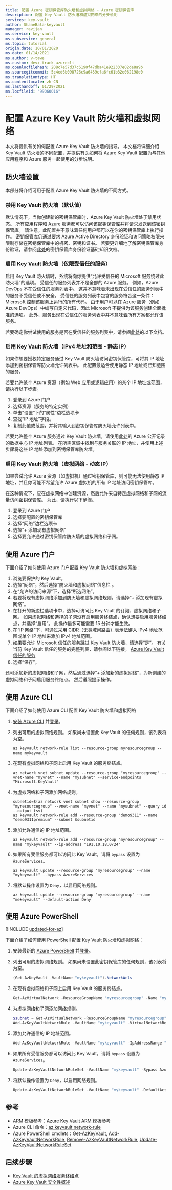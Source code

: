 ```yaml
---
title: 配置 Azure 密钥保管库防火墙和虚拟网络 - Azure 密钥保管库
description: 配置 Key Vault 防火墙和虚拟网络的分步说明
services: key-vault
author: ShaneBala-keyvault
manager: ravijan
ms.service: key-vault
ms.subservice: general
ms.topic: tutorial
origin.date: 10/01/2020
ms.date: 01/14/2021
ms.author: v-tawe
ms.custom: devx-track-azurecli
ms.openlocfilehash: 208c7e57d37c6190f47dba41e922337e02de8a9b
ms.sourcegitcommit: 5c4ed6b098726c9a6439cfa6fc61b32e062198d0
ms.translationtype: HT
ms.contentlocale: zh-CN
ms.lasthandoff: 01/29/2021
ms.locfileid: "99060016"
---
```

# <a name="configure-azure-key-vault-firewalls-and-virtual-networks"></a>配置 Azure Key Vault 防火墙和虚拟网络

本文将提供有关如何配置 Azure Key Vault 防火墙的指导。 本文档将详细介绍 Key Vault 防火墙的不同配置，并提供有关如何将 Azure Key Vault 配置为与其他应用程序和 Azure 服务一起使用的分步说明。

## <a name="firewall-settings"></a>防火墙设置

本部分将介绍可用于配置 Azure Key Vault 防火墙的不同方式。

### <a name="key-vault-firewall-disabled-default"></a>禁用 Key Vault 防火墙（默认值）

默认情况下，当你创建新的密钥保管库时，Azure Key Vault 防火墙处于禁用状态。 所有应用程序和 Azure 服务都可以访问该密钥保管库并将请求发送到该密钥保管库。 请注意，此配置并不意味着任何用户都可以在你的密钥保管库上执行操作。 密钥保管库仍通过要求 Azure Active Directory 身份验证和访问策略权限来限制存储在密钥保管库中的机密、密钥和证书。 若要更详细地了解密钥保管库身份验证，请参阅[此处](./authentication-fundamentals.md)的密钥保管库身份验证基础知识文档。

### <a name="key-vault-firewall-enabled-trusted-services-only"></a>启用 Key Vault 防火墙（仅限受信任的服务）

启用 Key Vault 防火墙时，系统将向你提供“允许受信任的 Microsoft 服务绕过此防火墙”的选项。 受信任的服务列表并不是全部的 Azure 服务。 例如，Azure DevOps 不在受信任的服务列表中。 这并不意味着未出现在受信任的服务列表中的服务不受信任或不安全。 受信任的服务列表中包含的服务符合这一条件：Microsoft 控制该服务上运行的所有代码。 由于用户可以在 Azure 服务（例如 Azure DevOps）中编写自定义代码，因此 Microsoft 不提供为该服务创建全面批准的选项。 此外，服务出现在受信任的服务列表中并不意味着所有方案都允许该服务。

若要确定你尝试使用的服务是否在受信任的服务列表中，请参阅[此处](./overview-vnet-service-endpoints.md#trusted-services)的以下文档。

### <a name="key-vault-firewall-enabled-ipv4-addresses-and-ranges---static-ips"></a>启用 Key Vault 防火墙（IPv4 地址和范围 - 静态 IP）

如果你想要授权特定服务通过 Key Vault 防火墙访问密钥保管库，可将其 IP 地址添加到密钥保管库防火墙允许列表中。 此配置最适合使用静态 IP 地址或已知范围的服务。

若要允许某个 Azure 资源（例如 Web 应用或逻辑应用）的某个 IP 地址或范围，请执行以下步骤。

1. 登录到 Azure 门户
1. 选择资源（服务的特定实例）
1. 单击“设置”下的“属性”边栏选项卡
1. 查找“IP 地址”字段。
1. 复制此值或范围，并将其输入到密钥保管库防火墙允许列表中。

若要允许整个 Azure 服务通过 Key Vault 防火墙，请使用[此处](https://www.microsoft.com/download/details.aspx?id=41653)的 Azure 公开记录的数据中心 IP 地址列表。 在所需区域中找到与服务关联的 IP 地址，并使用上述步骤将这些 IP 地址添加到密钥保管库防火墙。

### <a name="key-vault-firewall-enabled-virtual-networks---dynamic-ips"></a>启用 Key Vault 防火墙（虚拟网络 - 动态 IP）

如果尝试允许 Azure 资源（如虚拟机）通过密钥保管库，则可能无法使用静态 IP 地址，并且你可能不希望允许 Azure 虚拟机的所有 IP 地址访问密钥保管库。

在这种情况下，应在虚拟网络中创建资源，然后允许来自特定虚拟网络和子网的流量访问密钥保管库。 为此，请执行以下步骤。

1. 登录到 Azure 门户
1. 选择要配置的密钥保管库
1. 选择“网络”边栏选项卡
1. 选择“+ 添加现有虚拟网络”
1. 选择要允许通过密钥保管库防火墙的虚拟网络和子网。

<!--
### Key Vault Firewall Enabled (Private Link)

To understand how to configure a private link connection on your key vault, please see the document [here](./private-link-service.md).

> [!IMPORTANT]
> After firewall rules are in effect, users can only perform Key Vault [data plane](secure-your-key-vault.md#data-plane-access-control) operations when their requests originate from allowed virtual networks or IPv4 address ranges. This also applies to accessing Key Vault from the Azure portal. Although users can browse to a key vault from the Azure portal, they might not be able to list keys, secrets, or certificates if their client machine is not in the allowed list. This also affects the Key Vault Picker by other Azure services. Users might be able to see list of key vaults, but not list keys, if firewall rules prevent their client machine.

> [!NOTE]
> Be aware of the following configuration limitations:
> * A maximum of 127 virtual network rules and 127 IPv4 rules are allowed. 
> * IP network rules are only allowed for public IP addresses. IP address ranges reserved for private networks (as defined in RFC 1918) are not allowed in IP rules. Private networks include addresses that start with **10.**, **172.16-31**, and **192.168.**. 
> * Only IPv4 addresses are supported at this time.
-->

## <a name="use-the-azure-portal"></a>使用 Azure 门户

下面介绍了如何使用 Azure 门户配置 Key Vault 防火墙和虚拟网络：

1. 浏览要保护的 Key Vault。
2. 选择“网络”，然后选择“防火墙和虚拟网络”信息栏 。
3. 在“允许的访问来源”下，选择“所选网络”。
4. 若要将现有虚拟网络添加到防火墙和虚拟网络规则，请选择“+ 添加现有虚拟网络”。
5. 在打开的新边栏选项卡中，选择可访问此 Key Vault 的订阅、虚拟网络和子网。 如果虚拟网络和选择的子网没有启用服务终结点，确认想要启用服务终结点，并选择“启用”。 此操作最多可能需要 15 分钟才能生效。
6. 在“IP 网络”下，可通过采用 [CIDR（无类域间路由）表示法](https://tools.ietf.org/html/rfc4632)键入 IPv4 地址范围或单个 IP 地址来添加 IPv4 地址范围。
7. 如果要允许 Microsoft 信任的服务跳过 Key Vault 防火墙，请选择“是”。 有关当前 Key Vault 信任的服务的完整列表，请参阅以下链接。 [Azure Key Vault 信任的服务](./overview-vnet-service-endpoints.md#trusted-services)
7. 选择“保存”。

还可添加新的虚拟网络和子网，然后通过选择“+ 添加新的虚拟网络”，为新创建的虚拟网络和子网启用服务终结点。 然后遵照提示操作。

## <a name="use-the-azure-cli"></a>使用 Azure CLI 

下面介绍了如何使用 Azure CLI 配置 Key Vault 防火墙和虚拟网络

1. [安装 Azure CLI](/cli/install-azure-cli) 并[登录](/cli/authenticate-azure-cli)。

2. 列出可用的虚拟网络规则。 如果尚未设置此 Key Vault 的任何规则，该列表将为空。
   ```azurecli
   az keyvault network-rule list --resource-group myresourcegroup --name mykeyvault
   ```

3. 在现有虚拟网络和子网上启用 Key Vault 的服务终结点。
   ```azurecli
   az network vnet subnet update --resource-group "myresourcegroup" --vnet-name "myvnet" --name "mysubnet" --service-endpoints "Microsoft.KeyVault"
   ```

4. 为虚拟网络和子网添加网络规则。
   ```azurecli
   subnetid=$(az network vnet subnet show --resource-group "myresourcegroup" --vnet-name "myvnet" --name "mysubnet" --query id --output tsv)
   az keyvault network-rule add --resource-group "demo9311" --name "demo9311premium" --subnet $subnetid
   ```

5. 添加允许通信的 IP 地址范围。
   ```azurecli
   az keyvault network-rule add --resource-group "myresourcegroup" --name "mykeyvault" --ip-address "191.10.18.0/24"
   ```

6. 如果所有受信服务都可以访问此 Key Vault，请将 `bypass` 设置为 `AzureServices`。
   ```azurecli
   az keyvault update --resource-group "myresourcegroup" --name "mykeyvault" --bypass AzureServices
   ```

7. 将默认操作设置为 `Deny`，以启用网络规则。
   ```azurecli
   az keyvault update --resource-group "myresourcegroup" --name "mekeyvault" --default-action Deny
   ```

## <a name="use-azure-powershell"></a>使用 Azure PowerShell

[!INCLUDE [updated-for-az](../../../includes/updated-for-az.md)]

下面介绍了如何使用 PowerShell 配置 Key Vault 防火墙和虚拟网络：

1. 安装最新的 [Azure PowerShell](https://docs.microsoft.com/powershell/azure/install-az-ps) 并[登录](https://docs.microsoft.com/powershell/azure/authenticate-azureps)。

2. 列出可用的虚拟网络规则。 如果尚未设置此密钥保管库的任何规则，该列表将为空。
   ```powershell
   (Get-AzKeyVault -VaultName "mykeyvault").NetworkAcls
   ```

3. 在现有虚拟网络和子网上启用 Key Vault 的服务终结点。
   ```powershell
   Get-AzVirtualNetwork -ResourceGroupName "myresourcegroup" -Name "myvnet" | Set-AzVirtualNetworkSubnetConfig -Name "mysubnet" -AddressPrefix "10.1.1.0/24" -ServiceEndpoint "Microsoft.KeyVault" | Set-AzVirtualNetwork
   ```

4. 为虚拟网络和子网添加网络规则。
   ```powershell
   $subnet = Get-AzVirtualNetwork -ResourceGroupName "myresourcegroup" -Name "myvnet" | Get-AzVirtualNetworkSubnetConfig -Name "mysubnet"
   Add-AzKeyVaultNetworkRule -VaultName "mykeyvault" -VirtualNetworkResourceId $subnet.Id
   ```

5. 添加允许通信的 IP 地址范围。
   ```powershell
   Add-AzKeyVaultNetworkRule -VaultName "mykeyvault" -IpAddressRange "16.17.18.0/24"
   ```

6. 如果所有受信服务都可以访问此 Key Vault，请将 `bypass` 设置为 `AzureServices`。
   ```powershell
   Update-AzKeyVaultNetworkRuleSet -VaultName "mykeyvault" -Bypass AzureServices
   ```

7. 将默认操作设置为 `Deny`，以启用网络规则。
   ```powershell
   Update-AzKeyVaultNetworkRuleSet -VaultName "mykeyvault" -DefaultAction Deny
   ```

## <a name="references"></a>参考
* ARM 模板参考：[Azure Key Vault ARM 模板参考](https://docs.microsoft.com/azure/templates/Microsoft.KeyVault/vaults)
* Azure CLI 命令：[az keyvault network-rule](/cli/keyvault/network-rule)
* Azure PowerShell cmdlets：[Get-AzKeyVault](https://docs.microsoft.com/powershell/module/az.keyvault/get-azkeyvault), [Add-AzKeyVaultNetworkRule](https://docs.microsoft.com/powershell/module/az.KeyVault/Add-azKeyVaultNetworkRule), [Remove-AzKeyVaultNetworkRule](https://docs.microsoft.com/powershell/module/az.KeyVault/Remove-azKeyVaultNetworkRule), [Update-AzKeyVaultNetworkRuleSet](https://docs.microsoft.com/powershell/module/az.KeyVault/Update-azKeyVaultNetworkRuleSet)

## <a name="next-steps"></a>后续步骤

* [Key Vault 的虚拟网络服务终结点](overview-vnet-service-endpoints.md)
* [Azure Key Vault 安全性概述](security-overview.md)